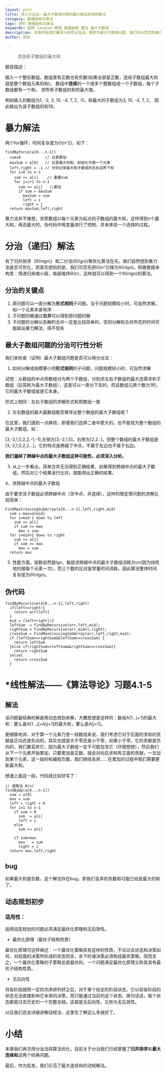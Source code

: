 ```yaml
---
layout: post
title: 深入分治法——最大子数组问题的暴力解法到线性解法
category: 数据结构与算法
tags: 进阶 数据结构与算法
keywords: 蓝桥 lanqiao 教程 数据结构 算法 最大子数组 
description: 本章开始我们要深入研究分治法。案例为最大子数组问题，我们将示范它的暴力解法到线性解法的思考过程。
author: 郑未

---
```


> 求连续子数组的最大和

题目描述：

输入一个整形数组，数组里有正数也有负数(如果全部是正数，连续子数组最大和就是整个数组元素的和)。
数组中**连续**的一个或多个整数组成一个子数组，每个子数组都有一个和。
求所有子数组的和的最大值。

例如输入的数组为1, -2, 3, 10, -4, 7, 2, -5，和最大的子数组为3, 10, -4, 7, 2，
因此输出为该子数组的和18。

# 暴力解法

两个for循环，时间复杂度为O(n^2)，如下：

    findByForce(a[0...n-1])
      sum=0           // 记录累加
      maxSum = a[0]   // 记录最大的和，初始化为第一个元素
      left,right = -1 // 分别记录最大和子数组的左右边界下标
      for i=0 to n-1
        sum += a[i]    // 重置sum
        for j=i+1 to n-1 
          sum += a[j]   //累加
          if sum > maxSum
            maxSum = sum
            left = i
            right = j
      return maxSum,left,right

暴力法并不难想，求原数组以每个元素为起点的子数组的最大和，这样得到n个最大和，再选最大的，伪代码中用变量进行了控制，并未体现一个选择的过程。

# 分治（递归）解法

有了归并排序（Θ(nlgn)）和二分法(Θ(lgn))等优化算法在先，我们自然想到暴力法是否可优化，而首先想到的是，我们可否先把O(n^2)降为Θ(nlgn)。照搬套路来构思：用递归来缩小层，每层维持Θ(n)，这样就可以得到一个Θ(nlgn)的算法。

## 分治的关键点

1. 原问题可以一直分解为**形式相同**子问题，当子问题规模较小时，可自然求解，如一个元素本身有序
2. 子问题的解通过**合并**可以得到原问题的解
3. 子问题的分解以及解的合并一定是比较简单的，否则分解和合并所花的时间可能超出暴力解法，得不偿失

## 最大子数组问题的分治可行性分析

我们来检查（证明）最大子数组问题是否可以用分治法：

1. 如何分解成规模更小但**形式相同**的子问题，问题规模较小时，可自然求解

试想：从数组的中点将数组分为两个子数组，分别求左右子数组的最大连需求和子数组（后简称为最大子数组），这是可以一直分下去的，而且数组元素个数为1时，它的最大子数组就是它本身。

形式上相同：左右子数组的求解形式和原数组一致

2. 左右数组的最大最数组能否推导出整个数组的最大子数组呢？

在这里，我们遇到一点麻烦，即便我们选择二者中更大的，也不能视为整个数组的最大子数组，如：

[3,-2,1,5,2,2,-1,-1],左侧为[3,-2,1,5]，右侧为[2,2..]，但整个数组的最大子数组是[3,-2,1,5,2,2...]，它的特点是跨越了中点，不属于左边也不属于右边。

**我们漏掉了跨越中点的最大子数组这种可能性，必须深入分析。**

3. 从上一步看出，简单合并无法得到正确结果，如果得到跨越中点的最大子数组，然后对三个结果进行比对，就能得出正确的结果。

4、求跨越中点的最大子数组

由于要求该子数组必须跨越中点（含中点，并连续），这样的限定使问题的求解比较简单：

    FindMaxCrossingSubArray(a[0...n-1],left,right,mid)
      sum = max=a[mid]
      for i=mid-1 down to left
        sum += a[i]
        if sum >= max
          max = sum
      for j=mid+1 down to right
        sum += a[j]
        if sum >= max
          max = sum
      return max

5. 性能方面，层数自然是lgn，每层求跨越中点的最大子数组消耗为cn(因为线性地扫描每个元素一次)，而三个数的比对是常量时间消耗，因此算法整体时间复杂度为Θ(nlgn)。

## 伪代码

    findByRecursive(a[0...n-1],left,right)
      if(left==right){
        return arr[left]
      }
      mid = (left+right)/2 
      leftSum  = findByRecursive(arr,left,mid);
      rightSum = findByRecursive(arr,mid+1,right);
      crossSum = FindMaxCrossingSubArray(arr,left,right,mid);
      if (leftSum>=rightSum&&leftSum>=crossSum) {
        return leftSum
      }else if(rightSum>=leftSum&&rightSum>=crossSum){
        return rightSum
      }else{
        return crossSum
      }  

# *线性解法——《算法导论》习题4.1-5

## 解法

该问题最经典的解是用动态规划来解，大概思想是这样的：数组A[1...j+1]的最大和：要么是A[1...j]+A[j+1]的最大和，要么是A[j+1]。

<p class="text-warning">
  更细致地讲，对于第一个元素乃至一段数组来说，我们考虑它对于后面的求和的贡献是正向还是负向的，其实也就是大于零还是小于零，如果小于零，它的贡献是负向的，我们要丢弃它，因为最大子数组一定不可能包含它（仔细想想），然后我们从下一个元素开始累加，只要累加是正数，就会对向后求和有正面的贡献，一旦加到某个元素，这一段的和编程负数，我们继续丢弃……在累加的过程中我们需要更新最大和。
</p>

想通上面这一段，代码就比较好写了：

    // 递推法 Θ(n)
    findByDp(a[0...n-1])
      sum = a[0]
      max = sum
      left = right = 0
      for i=1 to n-1
        if sum < 0
          sum  = a[i]
          left = i
        else
          sum += a[i] 

        if sum>max
          max   = sum
          right = i
      return max,left,right

## bug

如果最大和是负数，这个解法存在bug，即我们丢弃的负数和可能已经是最大的和了。


## 动态规划初步

### 适用性：

适用动态规划的问题必须满足最优化原理和无后效性。

- 最优化原理（最优子结构性质）

最优化原理可这样阐述：一个最优化策略具有这样的性质，不论过去状态和决策如何，对前面的决策所形成的状态而言，余下的诸决策必须构成最优策略。简而言之，一个最优化策略的子策略总是最优的。一个问题满足最优化原理又称其具有最优子结构性质。

- 无后向性

将各阶段按照一定的次序排列好之后，对于某个给定的阶段状态，它以前各阶段的状态无法直接影响它未来的决策，而只能通过当前的这个状态。换句话说，每个状态都是过去历史的一个完整总结。这就是无后向性，又称为无后效性。

以后我们还会详细讲解动规法，这里先了解这么多就好了。

# 小结

本章我们再次用分治法将算法优化，目前关于分治我们已经掌握了**归并排序**和**最大连续和**这两个经典问题。

最后，作为启发，我们示范了最大连续和的动规解法。